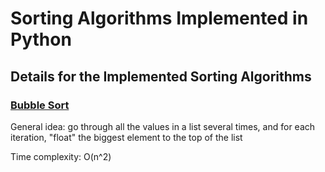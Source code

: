 # Sorting Algorithms Implemented in Python

## Details for the Implemented Sorting Algorithms

### [Bubble Sort](#bubble-sort-anchor)

General idea: go through all the values in a list several times, and for each iteration, "float" the biggest element to the top of the list

Time complexity: O(n^2)
